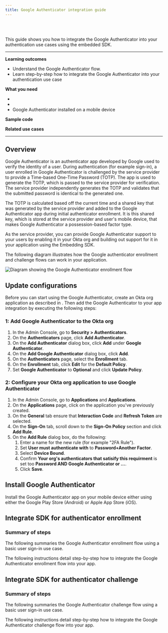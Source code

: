 ```yaml
---
title: Google Authenticator integration guide
---
```


<div class="oie-embedded-sdk">

<ApiLifecycle access="ie" /><br>
<ApiLifecycle access="Limited GA" /><br>

<StackSelector />

This guide shows you how to integrate the Google Authenticator into your authentication use cases using the embedded SDK.

---
**Learning outcomes**

* Understand the Google Authenticator flow.
* Learn step-by-step how to integrate the Google Authenticator into your authentication use case

**What you need**

* <StackSnippet snippet="orgconfigurepwdonly" />
* <StackSnippet snippet="oiesdksetup" />
* Google Authenticator installed on a mobile device

**Sample code**

<StackSnippet snippet="samplecode" />

**Related use cases**

<StackSnippet snippet="relatedusecases" />

---

## Overview

Google Authenticator is an authenticator app developed by Google used to verify the identity of a user. During authentication (for example sign-in), a user enrolled in Google Authenticator is challenged by the service provider to provide a Time-based One-Time Password (TOTP). The app is used to generate the TOTP, which is passed to the service provider for verification. The service provider independently generates the TOTP and validates that the submitted password is identical to the generated one.

The TOTP is calculated based off the current time and a shared key that was generated by the service provider and added to the Google Authenticator app during initial authenticator enrollment. It is this shared key, which is stored at the service provider and user's mobile device, that makes Google Authenticator a possession-based factor type.

As the service provider, you can provide Google Authenticator support to your users by enabling it in your Okta org and building out support for it in your application using the Embedding SDK.

The following diagram illustrates how the Google authenticator enrollment and challenge flows can work in your application.

<div class="common-image-format">

![Diagram showing the Google Authenticator enrollment flow](/img/authenticators/authenticators-google-flow-overview.png)

</div>

## Update configurations

Before you can start using the Google Authenticator, create an Okta org application as described in <StackSnippet snippet="orgconfigurepwdonly" inline/>. Then add the Google Authenticator to your app integration by executing the following steps:

### 1: Add Google Authenticator to the Okta org

1. In the Admin Console, go to **Security > Authenticators**.
1. On the **Authenticators** page, click **Add Authenticator**.
1. On the **Add Authenticator** dialog box, click **Add** under **Google Authenticator**.
1. On the **Add Google Authenticator** dialog box, click **Add**.
1. On the **Authenticators** page, select the **Enrollment** tab.
1. On the **Enrollment** tab, click **Edit** for the **Default Policy**.
1. Set **Google Authenticator** to **Optional** and click **Update Policy**.

### 2: Configure your Okta org application to use Google Authenticator

1. In the Admin Console, go to **Applications** and **Applications**.
1. On the **Applications** page, click on the application you've previously created.
1. On the **General** tab ensure that **Interaction Code** and **Refresh Token** are selected.
1. On the **Sign-On** tab, scroll down to the **Sign-On Policy** section and click **Add Rule**.
1. On the **Add Rule** dialog box, do the following:
   1. Enter a name for the new rule (for example "2FA Rule").
   1. Set **User must authenticate with** to **Password+Another Factor**.
   1. Select **Device Bound**.
   1. Confirm **Your org's authenticators that satisify this requirment** is set too **Password AND Google Authenticator or ...**.
   1. Click **Save**.

## Install Google Authenticator

Install the Google Authenticator app on your mobile device either using either the Google Play Store (Android) or Apple App Store (iOS).

## Integrate SDK for authenticator enrollment

### Summary of steps

The following summaries the Google Authenticator enrollment flow using a basic user sign-in use case.

<StackSnippet snippet="enrollmentintegrationsummary" />

The following instructions detail step-by-step how to integrate the Google Authenticator enrollment flow into your app.

<StackSnippet snippet="enrollmentintegrationsteps" />

## Integrate SDK for authenticator challenge

### Summary of steps

The following summaries the Google Authenticator challenge flow using a basic user sign-in use case.

<StackSnippet snippet="challengeintegrationsummary" />

The following instructions detail step-by-step how to integrate the Google Authenticator challenge flow into your app.

<StackSnippet snippet="challengeintegrationsteps" />

</div>

<!--File needs review-->
